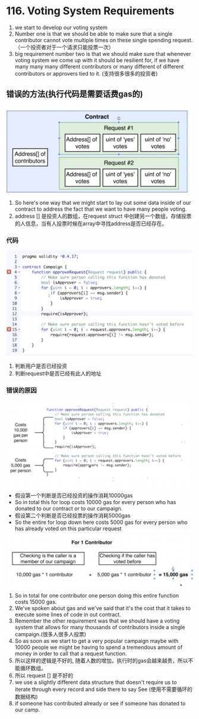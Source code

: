 # 116. Voting System Requirements

1. we start to develop our voting system 
2. Number one is that we should be able to make sure that a single contributor cannot vote multiple times on these single spending request.（一个投资者对于一个请求只能投票一次）
3. big requirement number two is that we should make sure that whenever voting system we
come up with it should be resilient for, if we have many many many different contributors or many different of different contributors or approvers tied to it. (支持很多很多的投资者)


## 错误的方法(执行代码是需要话费gas的)
![img](../image/section5/15.png ':size=600')

1. So here's one way that we might start to lay out some data inside of our contract to address the fact that we want to have many people voting.
2. address [] 是投资人的数组，在request struct 中创建另一个数组，存储投票的人信息，当有人投票时候在array中寻找address是否已经存在。


### 代码
![img](../image/section5/16.png ':size=600')

1. 判断用户是否已经投资
2. 判断request中是否已经有此人的地址


### 错误的原因
![img](../image/section5/17.png ':size=600')

* 假设第一个判断是否已经投资的操作消耗10000gas
* So in total this for loop costs 10000 gas for every person who has donated to our contract or to our campaign.
* 假设第二个判断是否已经投票的操作消耗5000gas
*  So the entire for loop down here costs 5000 gas for every person who has already voted on this particular request

![img](../image/section5/18.png ':size=600')

1. So in total for one contributor one person doing this entire function costs 15000 gas.
2. We've spoken about gas and we've said that it's the cost that it takes to execute some lines of code in out contract.
3. Remember the other requirement was that we should have a voting system that allows for many thousands of contributors inside a single campaign.(很多人很多人投票)
4. So as soon as we start to get a very popular campaign maybe with 10000 people we might be having to spend a tremendous amount of money in order to call that a request function.
5. 所以这样的逻辑是不好的, 随着人数的增加，执行时的gas会越来越贵，所以不能循环数组。
6. 所以 request [] 是不好的
7.  we use a slightly different data structure that doesn't require us to iterate through every record and side there to say See (使用不需要循环的数据结构)
8.  if someone has contributed already or see if someone has donated to our camp.







